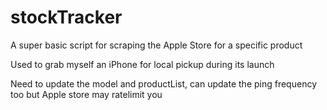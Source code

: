 # stockTracker
 A super basic script for scraping the Apple Store for a specific product

 Used to grab myself an iPhone for local pickup during its launch

 Need to update the model and productList, can update the ping frequency too but Apple store may ratelimit you